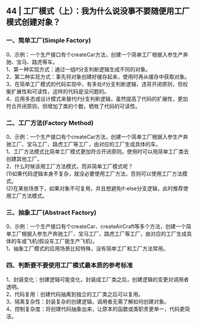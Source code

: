 ## 44 | 工厂模式（上）：我为什么说没事不要随便用工厂模式创建对象？
### 一、简单工厂(Simple Factory)
0、示例：一个生产接口有个createCar方法，创建一个简单工厂根据入参生产奔驰、宝马、路虎等车。  
1、第一种实现方式：通过一组if分支判断逻辑生成不同的对象。  
2、第二种实现方式：事先将对象创建好缓存起来，使用时再从缓存中获取对象。  
3、在简单工厂模式的代码实现中，有多处if分支判断逻辑，违背开闭原则，但权衡扩展性和可读性，这样的代码是没问题的。  
4、应用多态或设计模式来替代if分支判断逻辑，虽然提高了代码的扩展性，更加符合开闭原则，但增加了类的个数，牺牲了代码的可读性。

### 二、工厂方法(Factory Method)
0、示例：一个生产接口有个createCar方法，创建一个简单工厂根据入参生产奔驰工厂、宝马工厂、路虎工厂等工厂，由对应的工厂生成具体的车。    
1、工厂方法模式比简单工厂模式更加符合开闭原则。使用时可以用简单工厂类去创建其他工厂。  
2、什么时候该用工厂方法模式，而非简单工厂模式呢？  
(1)如果代码逻辑本身不复杂，就没必要使用工厂方法，否则可以使用工厂方法模式。  
(2)在某些场景下，如果对象不可复用，并且想避免if-else分支逻辑，此时推荐使用工厂方法模式。

### 三、抽象工厂(Abstract Factory)
0、示例：一个生产接口有个createCar、createAirCraft等多个方法，创建一个简单工厂根据入参生产奔驰工厂、宝马工厂、路虎工厂等工厂，由对应的工厂生成具体的车或飞机(假设车工厂能生产飞机)。   
1、抽象工厂模式的应用场景比较特殊，没有简单工厂和工厂方法常用。

### 四、判断要不要使用工厂模式最本质的参考标准
1、封装变化：创建逻辑可能变化，封装成工厂类之后，创建逻辑的变更对调用者透明。  
2、代码复用：创建代码抽离到独立的工厂类之后可以复用。  
3、隔离复杂性：封装复杂的创建逻辑，调用者无需了解如何创建对象。  
4、控制复杂度：将创建代码抽象出来，让原本的函数或类职责更单一，代码更简洁。  

